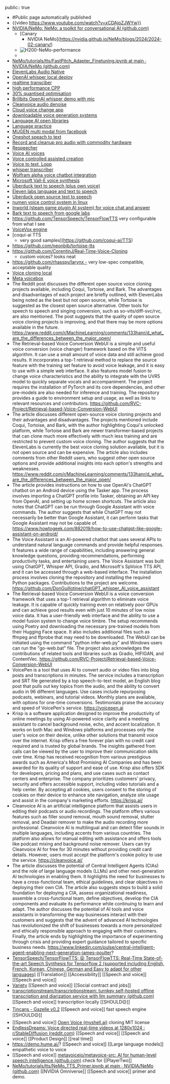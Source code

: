 public:: true

- #Public page automatically published
- {{video https://www.youtube.com/watch?v=xCDAjpZJWYw}}
- [NVIDIA/NeMo: NeMo: a toolkit for conversational AI (github.com)](https://github.com/NVIDIA/NeMo)
	- [Canary
		- NVIDIA NeMo](https://nvidia.github.io/NeMo/blogs/2024/2024-02-canary/)
	- ![H200-NeMo-performance](https://github.com/sbhavani/TransformerEngine/raw/main/docs/examples/H200-NeMo-performance.png)
	-
- [NeMo/tutorials/tts/FastPitch_Adapter_Finetuning.ipynb at main · NVIDIA/NeMo (github.com)](https://github.com/NVIDIA/NeMo/blob/main/tutorials/tts/FastPitch_Adapter_Finetuning.ipynb)
- [ElevenLabs Audio Native](https://elevenlabs.io/blog/audio-native/)
- [OpenAI whisper local deploy](https://github.com/openai/whisper)
- [realtime transciber](https://github.com/davabase/transcriber_app/)
- [high performance CPP](https://github.com/ggerganov/whisper.cpp)
- [30% quantised optimisation](https://medium.com/@daniel-klitzke/quantizing-openais-whisper-with-the-huggingface-optimum-library-30-faster-inference-64-36d9815190e0)
- [Brillbits OpenAI whisper demo with mic](https://www.youtube.com/watch?v=nwPaRSlDSaY)
- [Cleanvoice audio denoise](https://cleanvoice.ai/)
- [Cloud voice change app](https://voice.ai/)
- [downloadable voice generation systems](https://github.com/neonbjb/tortoise-tts)
- [Language AI open libraries](https://txt.cohere.ai/introducing-sandbox-coheres-experimental-open-source-initiative/)
- [Language practice](https://huggingface.co/spaces/JavaFXpert/Chat-GPT-LangChain)
- [MUGEN multi modal from facebook](https://mugen-org.github.io/)
- [Oneshot speach to text](https://atosystem.github.io/blogs/speechclip)
- [Record and cleanup pro audio with commodity hardware](https://podcastle.ai/)
- [Respeecher](https://variety.com/2022/digital/news/james-earl-jones-darth-vader-retiring-star-wars-ai-1235382827/)
- [Voice AI voices](https://voice.ai/)
- [Voice controlled assisted creation](https://the-decoder.com/developer-combines-stable-diffusion-whisper-and-gpt-3-for-a-futuristic-design-assistant/)
- [Voice to text, Lopp](https://blog.lopp.net/open-source-transcription-software-comparisons/)
- [whisper transcriber](https://github.com/modal-labs/modal-examples/tree/main/misc/whisper_pod_transcriber)
- [Wolfram alpha voice chatbot integration](https://huggingface.co/spaces/JavaFXpert/Chat-GPT-LangChain)
- [Microsoft Vall-E voice synthesis](https://valle-demo.github.io/)
- [Uberduck text to speech (plus own voice)](https://app.uberduck.ai/)
- [Eleven labs language and text to speech](https://beta.elevenlabs.io/)
- [Uberduck open source text to speech](https://uberduck.ai/)
- [numen voice control system in linux](https://numenvoice.com)
- [Inworld (steam game plugin AI system) for voice chat and answer](https://www.youtube.com/watch?v=DnF4WzM5LPU)
- [Bark text to speech from google labs](https://github.com/suno-ai/bark)
- https://github.com/TensorSpeech/TensorFlowTTS
  very configurable from what I see
- [VoiceVox engine](https://www.youtube.com/watch?v=TGZV831VTpc)
- [coqui-ai TTS
	- very good samples](https://github.com/coqui-ai/TTS)
- https://github.com/neonbjb/tortoise-tts
- https://github.com/CorentinJ/Real-Time-Voice-Cloning
	- custom voices? looks neat
- https://github.com/rhasspy/larynx - very low-spec compatible, acceptable quality
- [Voice cloning local](https://git.ecker.tech/mrq/ai-voice-cloning)
- [Meta voicebox](https://ai.facebook.com/blog/voicebox-generative-ai-model-speech/)
- The Reddit post discusses the different open source voice cloning projects available, including Coqui, Tortoise, and Bark. The advantages and disadvantages of each project are briefly outlined, with ElevenLabs being noted as the best but not open source, while Tortoise is suggested as the closest open source alternative. Other tools for speech to speech and singing conversion, such as so-vits/diff-svc/rvc, are also mentioned. The post suggests that the quality of open source voice cloning projects is improving, and that there may be more options available in the future. https://www.reddit.com/r/MachineLearning/comments/133hanr/d_what_are_the_differences_between_the_major_open/
- The Retrieval-based Voice Conversion WebUI is a simple and useful voice conversion (voice changer) framework based on the VITS algorithm. It can use a small amount of voice data and still achieve good results. It incorporates a top-1 retrieval method to replace the source feature with the training set feature to avoid voice leakage, and it is easy to use with a simple web interface. It also features model fusion to change voice characteristics and the ability to integrate with the UVR5 model to quickly separate vocals and accompaniment. The project requires the installation of PyTorch and its core dependencies, and other pre-models are also needed for inference and training. The repository provides a guide to environment setup and usage, as well as links to relevant resources and contributors. https://github.com/RVC-Project/Retrieval-based-Voice-Conversion-WebUI
- The article discusses different open-source voice cloning projects and their advantages and disadvantages. The projects mentioned include Coqui, Tortoise, and Bark, with the author highlighting Coqui's unlocked platform, while Tortoise and Bark are newer transformer-based projects that can clone much more effectively with much less training and are restricted to prevent custom voice cloning. The author suggests that the ElevenLabs is currently the best voice cloning solution available, but it is not open source and can be expensive. The article also includes comments from other Reddit users, who suggest other open source options and provide additional insights into each option's strengths and weaknesses. https://www.reddit.com/r/MachineLearning/comments/133hanr/d_what_are_the_differences_between_the_major_open/
- The article provides instructions on how to use OpenAI's ChatGPT chatbot on an Android device using the Tasker app. The process involves importing a ChatGPT profile into Tasker, obtaining an API key from OpenAI, and setting up home screen shortcuts. The article also notes that ChatGPT can be run through Google Assistant with voice commands. The author suggests that while ChatGPT may not necessarily be better than Google Assistant, it can perform tasks that Google Assistant may not be capable of. https://www.howtogeek.com/882019/how-to-use-chatgpt-like-google-assistant-on-android/
- The Voice Assistant is an AI-powered chatbot that uses several APIs to understand natural language commands and provide helpful responses. It features a wide range of capabilities, including answering general knowledge questions, providing recommendations, performing productivity tasks, and entertaining users. The Voice Assistant was built using ChatGPT, Whisper API, Gradio, and Microsoft's SpVoice TTS API, and it can be accessed through a web-based interface. The installation process involves cloning the repository and installing the required Python packages. Contributions to the project are welcome. https://github.com/DonGuillotine/chatGPT_whisper_AI_voice_assistant
- The Retrieval-based Voice Conversion WebUI is a voice conversion framework that uses a top-1 retrieval algorithm to eliminate voice leakage. It is capable of quickly training even on relatively poor GPUs and can achieve good results even with just 10 minutes of low noise voice data. It has a user-friendly web interface and the ability to use a model fusion system to change voice timbre. The setup recommends using Poetry and downloading the necessary pre-trained models from their Hugging Face space. It also includes additional files such as ffmpeg and ffprobe that may need to be downloaded. The WebUI can be initiated using the command "python infer-web.py" and Windows users can run the "go-web.bat" file. The project also acknowledges the contributions of related tools and libraries such as Gradio, HIFIGAN, and ContentVec. https://github.com/RVC-Project/Retrieval-based-Voice-Conversion-WebUI
- VoicePen is a tool that uses AI to convert audio or video files into blog posts and transcriptions in minutes. The service includes a transcription and SRT file generated by a top speech-to-text model, an English blog post that pulls out key topics from the audio, and the ability to convert audio in 96 different languages. Use cases include repurposing podcasts, webinars, and tutorial videos. Monthly plans are available, with options for one-time conversions. Testimonials praise the accuracy and speed of VoicePen's service. https://voicepen.ai
- Krisp is a software application designed to improve the productivity of online meetings by using AI-powered voice clarity and a meeting assistant to cancel background noise, echo, and accent localization. It works on both Mac and Windows platforms and processes only the user's voice on their device, unlike other solutions that transmit voice over the internet. Krisp offers a free forever plan with no credit card required and is trusted by global brands. The insights gathered from calls can be viewed by the user to improve their communication skills over time. Krisp has received recognition from various prestigious awards such as America's Most Promising AI Companies and has been awarded for its quality of support and ease of use. Krisp also offers SDK for developers, pricing and plans, and use cases such as contact centers and enterprise. The company prioritizes customers' privacy, security and offers accessible support, including video tutorials and a help center. By accepting all cookies, users consent to the storing of cookies on their device to enhance site navigation, analyze site usage and assist in the company's marketing efforts. https://krisp.ai/
- Cleanvoice AI is an artificial intelligence platform that assists users in editing their podcasts or audio recordings. The platform offers various features such as filler sound removal, mouth sound removal, stutter removal, and Deadair remover to make the audio recording more professional. Cleanvoice AI is multilingual and can detect filler sounds in multiple languages, including accents from various countries. The platform also allows for manual editing with assistance and offers tools like podcast mixing and background noise remover. Users can try Cleanvoice AI for free for 30 minutes without providing credit card details. However, users must accept the platform's cookie policy to use the service. https://cleanvoice.ai/
- The article discusses the potential of Central Intelligent Agents (CIAs) and the role of large language models (LLMs) and other next-generation AI technologies in enabling them. It highlights the need for businesses to have a cross-functional team, ethical guidelines, and clear objectives in deploying their own CIA. The article also suggests steps to build a solid foundation for deploying a CIA, assess organizational readiness, assemble a cross-functional team, define objectives, develop the CIA components and evaluate its performance while continuing to learn and adapt. The author discusses the potential of AI tools and voice assistants in transforming the way businesses interact with their customers and suggests that the advent of advanced AI technologies has revolutionized the shift of businesses towards a more personalized and ethically responsible approach to engaging with their customers. Finally, the article ends by highlighting the importance of experimenting through crisis and providing expert guidance tailored to specific business needs. https://www.linkedin.com/pulse/central-intelligent-agent-enabling-next-generation-james-poulter?
- [TensorSpeech/TensorFlowTTS: :stuck_out_tongue_closed_eyes: TensorFlowTTS: Real-Time State-of-the-art Speech Synthesis for Tensorflow 2 (supported including English, French, Korean, Chinese, German and Easy to adapt for other languages)](https://github.com/TensorSpeech/TensorFlowTTS) [[Translation]] [[Accessibility]] [[Speech and voice]] [[Speech and voice]]
- [Variety](https://variety.com/2022/digital/news/james-earl-jones-darth-vader-retiring-star-wars-ai-1235382827/%7D%7BRespeecher%7D) [[Speech and voice]] [[Social contract and jobs]]
- [transcriptionstream/transcriptionstream: turnkey self-hosted offline transcription and diarization service with llm summary (github.com)](https://github.com/transcriptionstream/transcriptionstream) [[Speech and voice]] transcription locally [[SHOULD🟡]]
- [Tincans - Gazelle v0.2](https://tincans.ai/slm3) [[Speech and voice]] fast speech engine [[SHOULD🟡]]
- [[Speech and voice]] [Open Voice (myshell.ai)](https://research.myshell.ai/open-voice) cloning MIT license
- [EndlessDreams: Voice directed real-time videos at 1280x1024 : r/StableDiffusion (reddit.com)](https://www.reddit.com/r/StableDiffusion/comments/1c8oea6/endlessdreams_voice_directed_realtime_videos_at/) [[Speech and voice]] [[Speech and voice]] [[Product Design]] [[real time]]
- https://demo.hume.ai/? [[Speech and voice]] [[Large language models]] empathetic voice to voice
- [[Speech and voice]] [metavoiceio/metavoice-src: AI for human-level speech intelligence (github.com)](https://github.com/metavoiceio/metavoice-src) check for [[PlayerTwo]]
- [NeMo/tutorials/tts/NeMo_TTS_Primer.ipynb at main · NVIDIA/NeMo (github.com)](https://github.com/NVIDIA/NeMo/blob/main/tutorials/tts/NeMo_TTS_Primer.ipynb) [[NVIDIA Omniverse]] [[Speech and voice]] primer and demo.